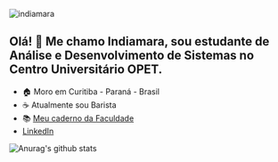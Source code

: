 ![indiamara](https://user-images.githubusercontent.com/57465331/120900948-28b93400-c60e-11eb-8964-fde257d81f5e.png)

## Olá! 👋 Me chamo Indiamara, sou estudante de Análise e Desenvolvimento de Sistemas no Centro Universitário OPET.

 - 🏠 Moro em Curitiba - Paraná - Brasil
 - ☕ Atualmente sou Barista
 - 📚 <a href="https://www.notion.so/indiamara/An-lise-e-Desenvolvimento-de-Sistemas-bd6e80e0fb3c415ca165ee4cc0117e2a"> Meu caderno da Faculdade</a>
 - [LinkedIn](https://www.linkedin.com/in/indiamaraenes/ "LinkedIn")

![Anurag's github stats](https://github-readme-stats.vercel.app/api?username=indiamaraenes&show_icons=true&theme=gruvbox)
